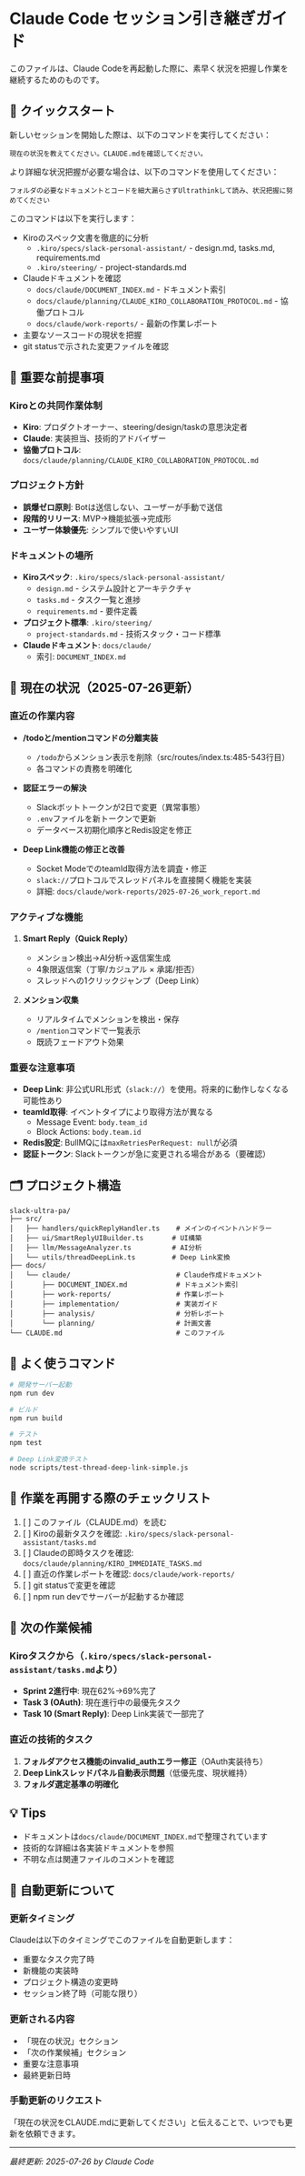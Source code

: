 # Claude Code セッション引き継ぎガイド

このファイルは、Claude Codeを再起動した際に、素早く状況を把握し作業を継続するためのものです。

## 🚀 クイックスタート

新しいセッションを開始した際は、以下のコマンドを実行してください：

```
現在の状況を教えてください。CLAUDE.mdを確認してください。
```

より詳細な状況把握が必要な場合は、以下のコマンドを使用してください：

```
フォルダの必要なドキュメントとコードを細大漏らさずUltrathinkして読み、状況把握に努めてください
```

このコマンドは以下を実行します：
- Kiroのスペック文書を徹底的に分析
  - `.kiro/specs/slack-personal-assistant/` - design.md, tasks.md, requirements.md
  - `.kiro/steering/` - project-standards.md
- Claudeドキュメントを確認
  - `docs/claude/DOCUMENT_INDEX.md` - ドキュメント索引
  - `docs/claude/planning/CLAUDE_KIRO_COLLABORATION_PROTOCOL.md` - 協働プロトコル
  - `docs/claude/work-reports/` - 最新の作業レポート
- 主要なソースコードの現状を把握
- git statusで示された変更ファイルを確認

## 🎯 重要な前提事項

### Kiroとの共同作業体制
- **Kiro**: プロダクトオーナー、steering/design/taskの意思決定者
- **Claude**: 実装担当、技術的アドバイザー
- **協働プロトコル**: `docs/claude/planning/CLAUDE_KIRO_COLLABORATION_PROTOCOL.md`

### プロジェクト方針
- **誤爆ゼロ原則**: Botは送信しない、ユーザーが手動で送信
- **段階的リリース**: MVP→機能拡張→完成形
- **ユーザー体験優先**: シンプルで使いやすいUI

### ドキュメントの場所
- **Kiroスペック**: `.kiro/specs/slack-personal-assistant/`
  - `design.md` - システム設計とアーキテクチャ
  - `tasks.md` - タスク一覧と進捗
  - `requirements.md` - 要件定義
- **プロジェクト標準**: `.kiro/steering/`
  - `project-standards.md` - 技術スタック・コード標準
- **Claudeドキュメント**: `docs/claude/`
  - 索引: `DOCUMENT_INDEX.md`

## 📌 現在の状況（2025-07-26更新）

### 直近の作業内容
- **/todoと/mentionコマンドの分離実装**
  - `/todo`からメンション表示を削除（src/routes/index.ts:485-543行目）
  - 各コマンドの責務を明確化

- **認証エラーの解決**
  - Slackボットトークンが2日で変更（異常事態）
  - `.env`ファイルを新トークンで更新
  - データベース初期化順序とRedis設定を修正

- **Deep Link機能の修正と改善**
  - Socket ModeでのteamId取得方法を調査・修正
  - `slack://`プロトコルでスレッドパネルを直接開く機能を実装
  - 詳細: `docs/claude/work-reports/2025-07-26_work_report.md`

### アクティブな機能
1. **Smart Reply（Quick Reply）**
   - メンション検出→AI分析→返信案生成
   - 4象限返信案（丁寧/カジュアル × 承諾/拒否）
   - スレッドへの1クリックジャンプ（Deep Link）

2. **メンション収集**
   - リアルタイムでメンションを検出・保存
   - `/mention`コマンドで一覧表示
   - 既読フェードアウト効果

### 重要な注意事項
- **Deep Link**: 非公式URL形式（`slack://`）を使用。将来的に動作しなくなる可能性あり
- **teamId取得**: イベントタイプにより取得方法が異なる
  - Message Event: `body.team_id`
  - Block Actions: `body.team.id`
- **Redis設定**: BullMQには`maxRetriesPerRequest: null`が必須
- **認証トークン**: Slackトークンが急に変更される場合がある（要確認）

## 🗂️ プロジェクト構造

```
slack-ultra-pa/
├── src/
│   ├── handlers/quickReplyHandler.ts    # メインのイベントハンドラー
│   ├── ui/SmartReplyUIBuilder.ts       # UI構築
│   ├── llm/MessageAnalyzer.ts          # AI分析
│   └── utils/threadDeepLink.ts         # Deep Link変換
├── docs/
│   └── claude/                          # Claude作成ドキュメント
│       ├── DOCUMENT_INDEX.md            # ドキュメント索引
│       ├── work-reports/                # 作業レポート
│       ├── implementation/              # 実装ガイド
│       ├── analysis/                    # 分析レポート
│       └── planning/                    # 計画文書
└── CLAUDE.md                            # このファイル
```

## 🔧 よく使うコマンド

```bash
# 開発サーバー起動
npm run dev

# ビルド
npm run build

# テスト
npm test

# Deep Link変換テスト
node scripts/test-thread-deep-link-simple.js
```

## 📝 作業を再開する際のチェックリスト

1. [ ] このファイル（CLAUDE.md）を読む
2. [ ] Kiroの最新タスクを確認: `.kiro/specs/slack-personal-assistant/tasks.md`
3. [ ] Claudeの即時タスクを確認: `docs/claude/planning/KIRO_IMMEDIATE_TASKS.md`
4. [ ] 直近の作業レポートを確認: `docs/claude/work-reports/`
5. [ ] git statusで変更を確認
6. [ ] npm run devでサーバーが起動するか確認

## 🎯 次の作業候補

### Kiroタスクから（`.kiro/specs/slack-personal-assistant/tasks.md`より）
- **Sprint 2進行中**: 現在62%→69%完了
- **Task 3 (OAuth)**: 現在進行中の最優先タスク
- **Task 10 (Smart Reply)**: Deep Link実装で一部完了

### 直近の技術的タスク
1. **フォルダアクセス機能のinvalid_authエラー修正**（OAuth実装待ち）
2. **Deep Linkスレッドパネル自動表示問題**（低優先度、現状維持）
3. **フォルダ選定基準の明確化**

## 💡 Tips

- ドキュメントは`docs/claude/DOCUMENT_INDEX.md`で整理されています
- 技術的な詳細は各実装ドキュメントを参照
- 不明な点は関連ファイルのコメントを確認

## 🔄 自動更新について

### 更新タイミング
Claudeは以下のタイミングでこのファイルを自動更新します：
- 重要なタスク完了時
- 新機能の実装時
- プロジェクト構造の変更時
- セッション終了時（可能な限り）

### 更新される内容
- 「現在の状況」セクション
- 「次の作業候補」セクション
- 重要な注意事項
- 最終更新日時

### 手動更新のリクエスト
「現在の状況をCLAUDE.mdに更新してください」と伝えることで、いつでも更新を依頼できます。

---
*最終更新: 2025-07-26 by Claude Code*